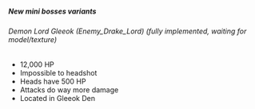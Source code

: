 ##### New mini bosses variants

###### Demon Lord Gleeok (Enemy_Drake_Lord) (fully implemented, waiting for model/texture)
- 12,000 HP
- Impossible to headshot
- Heads have 500 HP
- Attacks do way more damage
- Located in Gleeok Den